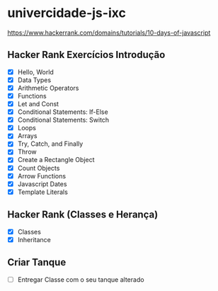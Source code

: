 # univercidade-js-ixc

https://www.hackerrank.com/domains/tutorials/10-days-of-javascript

## Hacker Rank Exercícios Introdução
- [x] Hello, World
- [x] Data Types
- [x] Arithmetic Operators
- [x] Functions
- [x] Let and Const
- [x] Conditional Statements: If-Else
- [x] Conditional Statements: Switch
- [x] Loops
- [x] Arrays
- [x] Try, Catch, and Finally
- [x] Throw
- [x] Create a Rectangle Object
- [x] Count Objects
- [x] Arrow Functions
- [x] Javascript Dates
- [x] Template Literals

## Hacker Rank (Classes e Herança)
- [x] Classes
- [x] Inheritance

## Criar Tanque
- [ ] Entregar Classe com o seu tanque alterado

